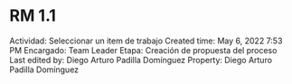 # RM 1.1

Actividad: Seleccionar un item de trabajo
Created time: May 6, 2022 7:53 PM
Encargado: Team Leader
Etapa: Creación de propuesta del proceso
Last edited by: Diego Arturo Padilla Domínguez
Property: Diego Arturo Padilla Domínguez